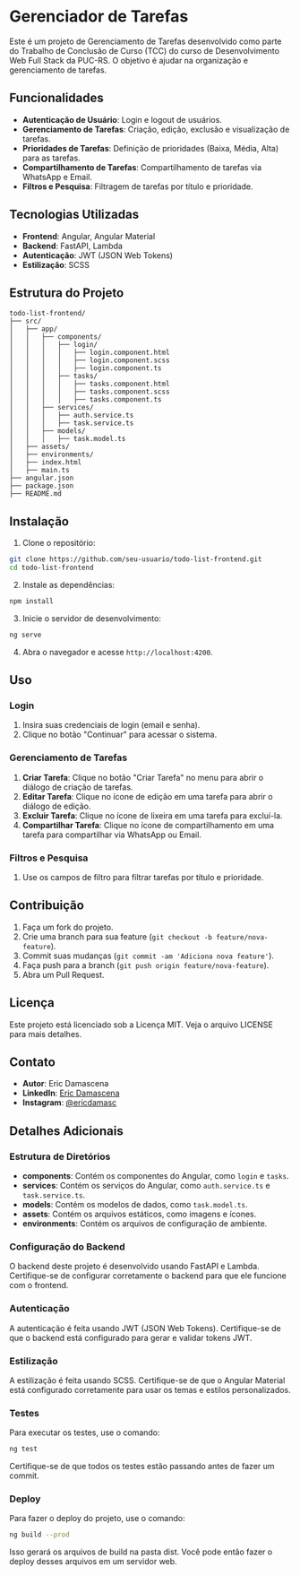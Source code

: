 # Gerenciador de Tarefas

Este é um projeto de Gerenciamento de Tarefas desenvolvido como parte do Trabalho de Conclusão de Curso (TCC) do curso de Desenvolvimento Web Full Stack da PUC-RS. O objetivo é ajudar na organização e gerenciamento de tarefas.

## Funcionalidades

- **Autenticação de Usuário**: Login e logout de usuários.
- **Gerenciamento de Tarefas**: Criação, edição, exclusão e visualização de tarefas.
- **Prioridades de Tarefas**: Definição de prioridades (Baixa, Média, Alta) para as tarefas.
- **Compartilhamento de Tarefas**: Compartilhamento de tarefas via WhatsApp e Email.
- **Filtros e Pesquisa**: Filtragem de tarefas por título e prioridade.

## Tecnologias Utilizadas

- **Frontend**: Angular, Angular Material
- **Backend**: FastAPI, Lambda
- **Autenticação**: JWT (JSON Web Tokens)
- **Estilização**: SCSS

## Estrutura do Projeto

```plaintext
todo-list-frontend/
├── src/
│   ├── app/
│   │   ├── components/
│   │   │   ├── login/
│   │   │   │   ├── login.component.html
│   │   │   │   ├── login.component.scss
│   │   │   │   ├── login.component.ts
│   │   │   ├── tasks/
│   │   │   │   ├── tasks.component.html
│   │   │   │   ├── tasks.component.scss
│   │   │   │   ├── tasks.component.ts
│   │   ├── services/
│   │   │   ├── auth.service.ts
│   │   │   ├── task.service.ts
│   │   ├── models/
│   │   │   ├── task.model.ts
│   ├── assets/
│   ├── environments/
│   ├── index.html
│   ├── main.ts
├── angular.json
├── package.json
├── README.md
```

## Instalação

1. Clone o repositório:

```bash
git clone https://github.com/seu-usuario/todo-list-frontend.git
cd todo-list-frontend
```

2. Instale as dependências:

```bash
npm install
```

3. Inicie o servidor de desenvolvimento:

```bash
ng serve
```

4. Abra o navegador e acesse `http://localhost:4200`.

## Uso

### Login

1. Insira suas credenciais de login (email e senha).
2. Clique no botão "Continuar" para acessar o sistema.

### Gerenciamento de Tarefas

1. **Criar Tarefa**: Clique no botão "Criar Tarefa" no menu para abrir o diálogo de criação de tarefas.
2. **Editar Tarefa**: Clique no ícone de edição em uma tarefa para abrir o diálogo de edição.
3. **Excluir Tarefa**: Clique no ícone de lixeira em uma tarefa para excluí-la.
4. **Compartilhar Tarefa**: Clique no ícone de compartilhamento em uma tarefa para compartilhar via WhatsApp ou Email.

### Filtros e Pesquisa

1. Use os campos de filtro para filtrar tarefas por título e prioridade.

## Contribuição

1. Faça um fork do projeto.
2. Crie uma branch para sua feature (`git checkout -b feature/nova-feature`).
3. Commit suas mudanças (`git commit -am 'Adiciona nova feature'`).
4. Faça push para a branch (`git push origin feature/nova-feature`).
5. Abra um Pull Request.

## Licença

Este projeto está licenciado sob a Licença MIT. Veja o arquivo LICENSE para mais detalhes.

## Contato

- **Autor**: Eric Damascena
- **LinkedIn**: [Eric Damascena](https://www.linkedin.com/in/eric-damascena/)
- **Instagram**: [@ericdamasc](https://www.instagram.com/ericdamasc)

## Detalhes Adicionais

### Estrutura de Diretórios

- **components**: Contém os componentes do Angular, como `login` e `tasks`.
- **services**: Contém os serviços do Angular, como `auth.service.ts` e `task.service.ts`.
- **models**: Contém os modelos de dados, como `task.model.ts`.
- **assets**: Contém os arquivos estáticos, como imagens e ícones.
- **environments**: Contém os arquivos de configuração de ambiente.

### Configuração do Backend

O backend deste projeto é desenvolvido usando FastAPI e Lambda. Certifique-se de configurar corretamente o backend para que ele funcione com o frontend.

### Autenticação

A autenticação é feita usando JWT (JSON Web Tokens). Certifique-se de que o backend está configurado para gerar e validar tokens JWT.

### Estilização

A estilização é feita usando SCSS. Certifique-se de que o Angular Material está configurado corretamente para usar os temas e estilos personalizados.

### Testes

Para executar os testes, use o comando:

```bash
ng test
```

Certifique-se de que todos os testes estão passando antes de fazer um commit.

### Deploy

Para fazer o deploy do projeto, use o comando:

```bash
ng build --prod
```

Isso gerará os arquivos de build na pasta dist. Você pode então fazer o deploy desses arquivos em um servidor web.